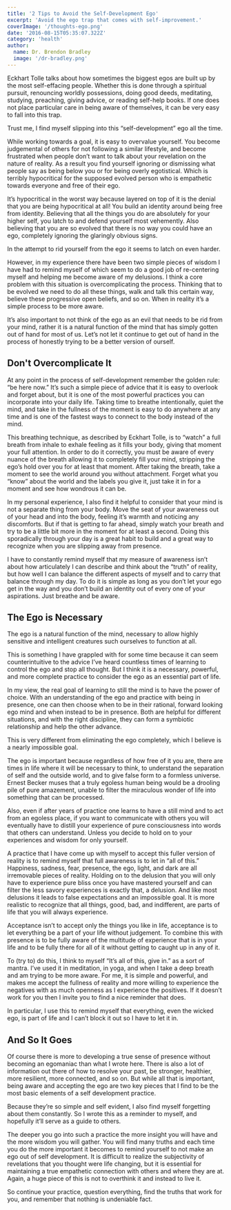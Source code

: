 ```yaml
---
title: '2 Tips to Avoid the Self-Development Ego'
excerpt: 'Avoid the ego trap that comes with self-improvement.'
coverImage: '/thoughts-ego.png'
date: '2016-08-15T05:35:07.322Z'
category: 'health'
author:
  name: Dr. Brendon Bradley
  image: '/dr-bradley.png'
---
```


Eckhart Tolle talks about how sometimes the biggest egos are built up by the most self-effacing people. Whether this is done through a spiritual pursuit, renouncing worldly possessions, doing good deeds, meditating, studying, preaching, giving advice, or reading self-help books. If one does not place particular care in being aware of themselves, it can be very easy to fall into this trap.

Trust me, I find myself slipping into this “self-development” ego all the time.

While working towards a goal, it is easy to overvalue yourself. You become judgemental of others for not following a similar lifestyle, and become frustrated when people don’t want to talk about your revelation on the nature of reality. As a result you find yourself ignoring or dismissing what people say as being below you or for being overly egotistical. Which is terribly hypocritical for the supposed evolved person who is empathetic towards everyone and free of their ego.

It’s hypocritical in the worst way because layered on top of it is the denial that you are being hypocritical at all! You build an identity around being free from identity. Believing that all the things you do are absolutely for your higher self, you latch to and defend yourself most vehemently. Also believing that you are so evolved that there is no way you could have an ego, completely ignoring the glaringly obvious signs.

In the attempt to rid yourself from the ego it seems to latch on even harder.

However, in my experience there have been two simple pieces of wisdom I have had to remind myself of which seem to do a good job of re-centering myself and helping me become aware of my delusions. I think a core problem with this situation is overcomplicating the process. Thinking that to be evolved we need to do all these things, walk and talk this certain way, believe these progressive open beliefs, and so on. When in reality it’s a simple process to be more aware.

It’s also important to not think of the ego as an evil that needs to be rid from your mind, rather it is a natural function of the mind that has simply gotten out of hand for most of us. Let’s not let it continue to get out of hand in the process of honestly trying to be a better version of ourself.

## Don't Overcomplicate It

At any point in the process of self-development remember the golden rule: “be here now.” It’s such a simple piece of advice that it is easy to overlook and forget about, but it is one of the most powerful practices you can incorporate into your daily life. Taking time to breathe intentionally, quiet the mind, and take in the fullness of the moment is easy to do anywhere at any time and is one of the fastest ways to connect to the body instead of the mind.

This breathing technique, as described by Eckhart Tolle, is to “watch” a full breath from inhale to exhale feeling as it fills your body, giving that moment your full attention. In order to do it correctly, you must be aware of every nuance of the breath allowing it to completely fill your mind, stripping the ego’s hold over you for at least that moment. After taking the breath, take a moment to see the world around you without attachment. Forget what you “know” about the world and the labels you give it, just take it in for a moment and see how wondrous it can be.

In my personal experience, I also find it helpful to consider that your mind is not a separate thing from your body. Move the seat of your awareness out of your head and into the body, feeling it’s warmth and noticing any discomforts. But if that is getting to far ahead, simply watch your breath and try to be a little bit more in the moment for at least a second. Doing this sporadically through your day is a great habit to build and a great way to recognize when you are slipping away from presence.

I have to constantly remind myself that my measure of awareness isn’t about how articulately I can describe and think about the “truth” of reality, but how well I can balance the different aspects of myself and to carry that balance through my day. To do it is simple as long as you don’t let your ego get in the way and you don’t build an identity out of every one of your aspirations. Just breathe and be aware.

## The Ego is Necessary

The ego is a natural function of the mind, necessary to allow highly sensitive and intelligent creatures such ourselves to function at all.

This is something I have grappled with for some time because it can seem counterintuitive to the advice I’ve heard countless times of learning to control the ego and stop all thought. But I think it is a necessary, powerful, and more complete practice to consider the ego as an essential part of life.

In my view, the real goal of learning to still the mind is to have the power of choice. With an understanding of the ego and practice with being in presence, one can then choose when to be in their rational, forward looking ego mind and when instead to be in presence. Both are helpful for different situations, and with the right discipline, they can form a symbiotic relationship and help the other advance.

This is very different from eliminating the ego completely, which I believe is a nearly impossible goal.

The ego is important because regardless of how free of it you are, there are times in life where it will be necessary to think, to understand the separation of self and the outside world, and to give false form to a formless universe. Ernest Becker muses that a truly egoless human being would be a drooling pile of pure amazement, unable to filter the miraculous wonder of life into something that can be processed.

Also, even if after years of practice one learns to have a still mind and to act from an egoless place, if you want to communicate with others you will eventually have to distill your experience of pure consciousness into words that others can understand. Unless you decide to hold on to your experiences and wisdom for only yourself.

A practice that I have come up with myself to accept this fuller version of reality is to remind myself that full awareness is to let in “all of this.” Happiness, sadness, fear, presence, the ego, light, and dark are all irremovable pieces of reality. Holding on to the delusion that you will only have to experience pure bliss once you have mastered yourself and can filter the less savory experiences is exactly that, a delusion. And like most delusions it leads to false expectations and an impossible goal. It is more realistic to recognize that all things, good, bad, and indifferent, are parts of life that you will always experience.

Acceptance isn’t to accept only the things you like in life, acceptance is to let everything be a part of your life without judgement. To combine this with presence is to be fully aware of the multitude of experience that is in your life and to be fully there for all of it without getting to caught up in any of it.

To (try to) do this, I think to myself “It’s all of this, give in.” as a sort of mantra. I’ve used it in meditation, in yoga, and when I take a deep breath and am trying to be more aware. For me, it is simple and powerful, and makes me accept the fullness of reality and more willing to experience the negatives with as much openness as I experience the positives. If it doesn’t work for you then I invite you to find a nice reminder that does.

In particular, I use this to remind myself that everything, even the wicked ego, is part of life and I can’t block it out so I have to let it in.

## And So It Goes

Of course there is more to developing a true sense of presence without becoming an egomaniac than what I wrote here. There is also a lot of information out there of how to resolve your past, be stronger, healthier, more resilient, more connected, and so on. But while all that is important, being aware and accepting the ego are two key pieces that I find to be the most basic elements of a self development practice.

Because they’re so simple and self evident, I also find myself forgetting about them constantly. So I wrote this as a reminder to myself, and hopefully it’ll serve as a guide to others.

The deeper you go into such a practice the more insight you will have and the more wisdom you will gather. You will find many truths and each time you do the more important it becomes to remind yourself to not make an ego out of self development. It is difficult to realize the subjectivity of revelations that you thought were life changing, but it is essential for maintaining a true empathetic connection with others and where they are at. Again, a huge piece of this is not to overthink it and instead to live it.

So continue your practice, question everything, find the truths that work for you, and remember that nothing is undeniable fact.
